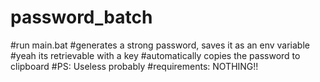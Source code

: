 # password_batch
#run main.bat
#generates a strong password, saves it as an env variable
#yeah its retrievable with a key
#automatically copies the password to clipboard
#PS: Useless probably
#requirements: NOTHING!!
